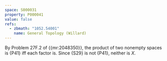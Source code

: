 ```yaml
---
space: S000031
property: P000041
value: false
refs:
  - zbmath: "1052.54001"
    name: General Topology (Willard)
---
```


By Problem 27F.2 of {{mr:2048350}}, the product of two nonempty spaces is {P41} iff each factor is.  Since {S29} is not {P41}, neither is $X$.
